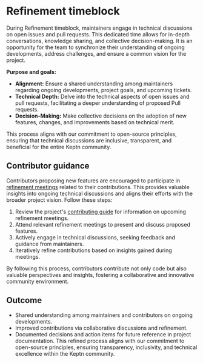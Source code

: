 # Refinement timeblock

During Refinement timeblock, maintainers engage in technical
discussions on open issues and pull requests.
This dedicated time allows for in-depth conversations, knowledge sharing,
and collective decision-making.
It is an opportunity for the team to synchronize their understanding of
ongoing developments, address challenges, and ensure a common vision for the project.

**Purpose and goals:**

- **Alignment:** Ensure a shared understanding among maintainers regarding ongoing
developments, project goals, and upcoming tickets.
- **Technical Depth:** Delve into the technical aspects of open issues and pull
requests, facilitating a deeper understanding of proposed Pull requests.
- **Decision-Making:** Make collective decisions on the adoption of new features,
changes, and improvements based on technical merit.

This process aligns with our commitment to open-source principles, ensuring that
technical discussions are inclusive, transparent, and beneficial for the
entire Keptn community.

## Contributor guidance

Contributors proposing new features are encouraged to participate in
[refinement meetings](https://community.cncf.io/keptn-community/) related
to their contributions.
This provides valuable insights into ongoing technical discussions and
aligns their efforts with the broader project vision.
Follow these steps:

1. Review the project's [contributing guide](../docs/contrib-guidelines-docs.md)
for information on upcoming refinement meetings.
1. Attend relevant refinement meetings to present and discuss proposed features.
1. Actively engage in technical discussions, seeking feedback and guidance from
maintainers.
1. Iteratively refine contributions based on insights gained during meetings.

By following this process, contributors contribute not only code but also valuable
perspectives and insights, fostering a collaborative and innovative
community environment.

## Outcome

- Shared understanding among maintainers and contributors on ongoing developments.
- Improved contributions via collaborative discussions and refinement.
- Documented decisions and action items for future reference in project documentation.
This refined process aligns with our commitment to open-source principles, ensuring
transparency, inclusivity, and technical excellence within the Keptn community.
